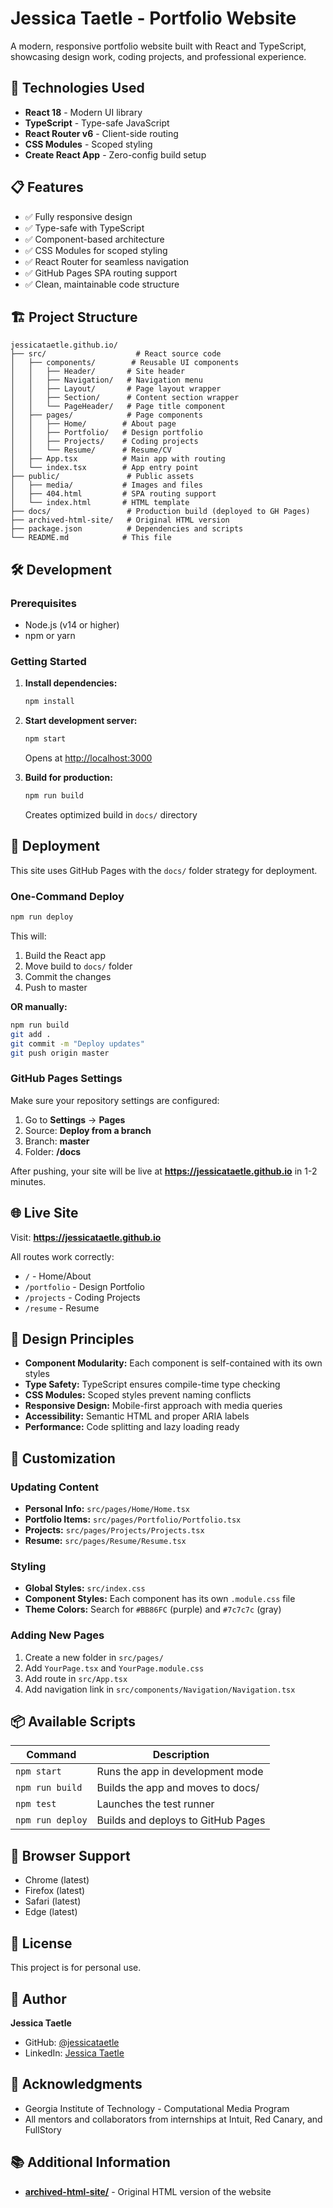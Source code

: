 # Jessica Taetle - Portfolio Website

A modern, responsive portfolio website built with React and TypeScript, showcasing design work, coding projects, and professional experience.

## 🚀 Technologies Used

- **React 18** - Modern UI library
- **TypeScript** - Type-safe JavaScript
- **React Router v6** - Client-side routing
- **CSS Modules** - Scoped styling
- **Create React App** - Zero-config build setup

## 📋 Features

- ✅ Fully responsive design
- ✅ Type-safe with TypeScript
- ✅ Component-based architecture
- ✅ CSS Modules for scoped styling
- ✅ React Router for seamless navigation
- ✅ GitHub Pages SPA routing support
- ✅ Clean, maintainable code structure

## 🏗️ Project Structure

```
jessicataetle.github.io/
├── src/                    # React source code
│   ├── components/        # Reusable UI components
│   │   ├── Header/       # Site header
│   │   ├── Navigation/   # Navigation menu
│   │   ├── Layout/       # Page layout wrapper
│   │   ├── Section/      # Content section wrapper
│   │   └── PageHeader/   # Page title component
│   ├── pages/            # Page components
│   │   ├── Home/        # About page
│   │   ├── Portfolio/   # Design portfolio
│   │   ├── Projects/    # Coding projects
│   │   └── Resume/      # Resume/CV
│   ├── App.tsx          # Main app with routing
│   └── index.tsx        # App entry point
├── public/               # Public assets
│   ├── media/           # Images and files
│   ├── 404.html         # SPA routing support
│   └── index.html       # HTML template
├── docs/                 # Production build (deployed to GH Pages)
├── archived-html-site/   # Original HTML version
├── package.json          # Dependencies and scripts
└── README.md            # This file
```

## 🛠️ Development

### Prerequisites

- Node.js (v14 or higher)
- npm or yarn

### Getting Started

1. **Install dependencies:**
   ```bash
   npm install
   ```

2. **Start development server:**
   ```bash
   npm start
   ```
   Opens at [http://localhost:3000](http://localhost:3000)

3. **Build for production:**
   ```bash
   npm run build
   ```
   Creates optimized build in `docs/` directory

## 🚀 Deployment

This site uses GitHub Pages with the `docs/` folder strategy for deployment.

### One-Command Deploy

```bash
npm run deploy
```

This will:
1. Build the React app
2. Move build to `docs/` folder
3. Commit the changes
4. Push to master

**OR manually:**

```bash
npm run build
git add .
git commit -m "Deploy updates"
git push origin master
```

### GitHub Pages Settings

Make sure your repository settings are configured:
1. Go to **Settings** → **Pages**
2. Source: **Deploy from a branch**
3. Branch: **master**
4. Folder: **/docs**

After pushing, your site will be live at **https://jessicataetle.github.io** in 1-2 minutes.

## 🌐 Live Site

Visit: **https://jessicataetle.github.io**

All routes work correctly:
- `/` - Home/About
- `/portfolio` - Design Portfolio
- `/projects` - Coding Projects
- `/resume` - Resume

## 🎨 Design Principles

- **Component Modularity:** Each component is self-contained with its own styles
- **Type Safety:** TypeScript ensures compile-time type checking
- **CSS Modules:** Scoped styles prevent naming conflicts
- **Responsive Design:** Mobile-first approach with media queries
- **Accessibility:** Semantic HTML and proper ARIA labels
- **Performance:** Code splitting and lazy loading ready

## 🔧 Customization

### Updating Content

- **Personal Info:** `src/pages/Home/Home.tsx`
- **Portfolio Items:** `src/pages/Portfolio/Portfolio.tsx`
- **Projects:** `src/pages/Projects/Projects.tsx`
- **Resume:** `src/pages/Resume/Resume.tsx`

### Styling

- **Global Styles:** `src/index.css`
- **Component Styles:** Each component has its own `.module.css` file
- **Theme Colors:** Search for `#BB86FC` (purple) and `#7c7c7c` (gray)

### Adding New Pages

1. Create a new folder in `src/pages/`
2. Add `YourPage.tsx` and `YourPage.module.css`
3. Add route in `src/App.tsx`
4. Add navigation link in `src/components/Navigation/Navigation.tsx`

## 📦 Available Scripts

| Command | Description |
|---------|-------------|
| `npm start` | Runs the app in development mode |
| `npm run build` | Builds the app and moves to docs/ |
| `npm test` | Launches the test runner |
| `npm run deploy` | Builds and deploys to GitHub Pages |

## 📱 Browser Support

- Chrome (latest)
- Firefox (latest)
- Safari (latest)
- Edge (latest)

## 📄 License

This project is for personal use.

## 👤 Author

**Jessica Taetle**
- GitHub: [@jessicataetle](https://github.com/jessicataetle)
- LinkedIn: [Jessica Taetle](https://www.linkedin.com/in/jessica-taetle-32b390163/)

## 🙏 Acknowledgments

- Georgia Institute of Technology - Computational Media Program
- All mentors and collaborators from internships at Intuit, Red Canary, and FullStory

## 📚 Additional Information

- **[archived-html-site/](archived-html-site/)** - Original HTML version of the website
